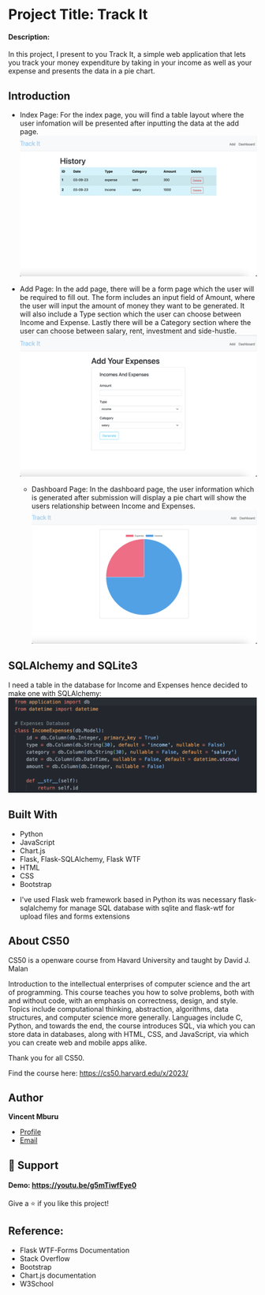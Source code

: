 # Project Title: Track It

#### Description:

In this project, I present to you Track It, a simple web application that lets you track your money expenditure by taking in your income as well as your expense and presents the data in a pie chart.

## Introduction
* Index Page:
  For the index page, you will find a table layout where the user infomation will be presented after inputting the data at the add page.
  ![Index Page](/Images/Index%20page.png)

* Add Page:
  In the add page, there will be a form page which the user will be required to fill out. The form includes an input field of Amount, where the user will input the amount of money they want to be generated. It will also include a Type section which the user can choose between Income and Expense. Lastly there will be a Category section where the user can choose between salary, rent, investment and side-hustle.
  ![Add Page](/Images/Add%20page.png)

  * Dashboard Page:
  In the dashboard page, the user information which is generated after submission will display a pie chart will show the users relationship between Income and Expenses.
  ![Dashboard Page](/Images/Dashboard%20page.png)

## SQLAlchemy and SQLite3
I need a table in the database for Income and Expenses hence decided to make one with SQLAlchemy:
![Database](/Images/Database.png)

## Built With

- Python
- JavaScript
- Chart.js
- Flask, Flask-SQLAlchemy, Flask WTF
- HTML
- CSS
- Bootstrap

* I've used Flask web framework based in Python its was necessary flask-sqlalchemy for manage SQL database with sqlite and flask-wtf for upload files and forms extensions

## About CS50

CS50 is a openware course from Havard University and taught by David J. Malan

Introduction to the intellectual enterprises of computer science and the art of programming. This course teaches you how to solve problems, both with and without code, with an emphasis on correctness, design, and style. Topics include computational thinking, abstraction, algorithms, data structures, and computer science more generally. Languages include C, Python, and towards the end, the course introduces SQL, via which you can store data in databases, along with HTML, CSS, and JavaScript, via which you can create web and mobile apps alike.

Thank you for all CS50.

Find the course here: https://cs50.harvard.edu/x/2023/

## Author

**Vincent Mburu**

- [Profile](https://github.com/vincemburu "Vincent Mburu")
- [Email](mailto:vincentmburu007@gmail.com?subject=Hi "Hi!")

## 🤝 Support

#### Demo:  https://youtu.be/g5mTiwfEye0

Give a ⭐️ if you like this project!

## Reference:

* Flask WTF-Forms Documentation
* Stack Overflow
* Bootstrap
* Chart.js documentation
* W3School
